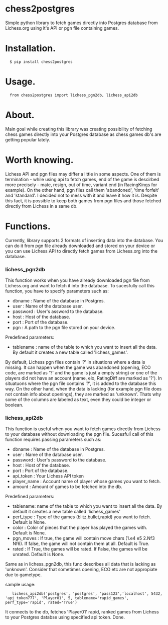 # chess2postgres 

Simple python library to fetch games directly into Postgres database from Lichess.org using it's API or pgn file containing games.

# Installation.

      $ pip install chess2postgres

# Usage.

      from chess2postgres import lichess_pgn2db, lichess_api2db

# About.

Main goal while creating this library was creating possibility of fetching chess games directly into your Postgres database as chess games db's  are getting popular lately.

# Worth knowing.

Lichess API and pgn files may differ a little in some aspects. One of them is termination - while using api to fetch games, end of the game is descirbed more precisely - mate, resign, out of time, variant end (in RacingKings for example). On the other hand, pgn files call them 'abandoned', 'time forfeit' and 'standard'. I decided not to mess with it and leave it how it is. Despite this fact, it is possible to keep both games from pgn files and those fetched directly from Lichess in a same db.

# Functions.

Currently, library supports 2 formats of inserting data into the database. You can do it from pgn file already downloaded and stored on your device or you can use Lichess API to directly fetch games from Lichess.org into the database. 


### lichess_pgn2db 

This function works when you have already downloaded pgn file from Lichess.org and want to fetch it into the database.
To sucesfully call this function, you have to specify parameters such as:

- dbname : Name of the database in Postgres.
- user : Name of the database user.
- password : User's assword to the database.
- host : Host of the database. 
- port : Port of the database.
- pgn : A path to the pgn file stored on your device.

Predefined parameters:

- tablename : name of the table to which you want to insert all the data. By default it creates a new table called 'lichess_games'.


By default, Lichess pgn files contain '?' in situations where a data is missing. It can happen when the game was abandoned (opening, ECO code, are marked as '?' and the game is just a empty string) or one of the players did not have an account (name, elo, RatingDiff are marked as '?'). In situatuons where the pgn file contains '?', it is added to the database this way. On the other hand, when the data is lacking (for example pgn file does not contain info about openings), they are marked as 'unknown'. Thats why some of the columns are labeled as text, even they could be integer or boolean. 



### lichess_api2db

This function is useful when you want to fetch games directly from Lichess to your database without downloading the pgn file. Sucesfull call of this function requires passing parameters such as:

- dbname : Name of the database in Postgres.
- user : Name of the database user.
- password : User's password to the database.
- host : Host of the database. 
- port : Port of the database.
- api_token : Your Lichess API token
- player_name : Account name of player whose games you want to fetch.
- amount : Amount of games to be fetched into the db.

Predefined parameters: 
- tablename: name of the table to which you want to insert all the data. By default it creates a new table called 'lichess_games'
- perf_type : Type of the games (blitz,bullet,rapid) you want to fetch. Default is None.
- color : Color of pieces that the player has played the games with. Default is None.
- pgn_moves : If true, the game will contain move chars (1.e4 e5 2.Nf3 Nf6). If false, the game will not contain them at all. Default is True.
- rated : If True, the games will be rated. If False, the games will be unrated. Default is None.


Same as in lichess_pgn2db, this func describes all data that is lacking as 'unknown'. Consider that sometimes opening, ECO etc are not appropiate due to gametype.

sample usage:

       lichess_api2db('postgres', 'postgres', 'pass123','localhost', 5432, 'api_token777', 'Player01', 5, tablename='rapid_games', perf_type='rapid', rated='True')


It connects to the db, fetches 'Player01' rapid, ranked games from Lichess to your Postgres databse using specified api token. Done.
